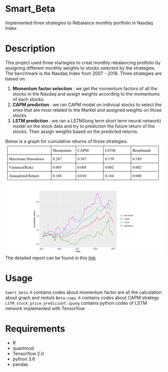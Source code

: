 # Smart_Beta
Implemented three strategies to Rebalance monthly portfolio in Nasdaq Index

# Description
This project used three startegies to creat monthly rebalancing protfolio by assigning different monthly weights to stocks selected by the strategies. The benchmark is the Nasdaq Index from 2007 - 2018. Three strategies are based on:

1. __Momentum factor selection__ : we get the momentum factors of all the stocks in the Nasdaq and assign weights according to the momentums of each stocks.
2. __CAPM prediction__ : we ran CAPM model on indiviual stocks to select the ones that are most related to the Market and assigned weights on those stocks
3. __LSTM prediction__ : we ran a LSTM(long term short term neural network) model on the stock data and try to prediction the future return of the stocks. Then assign weights based on the predicted returns.

Below is a graph for cumulative returns of those strategies.
![results](https://github.com/yeungsl/Smart_Beta/blob/master/results.png)
The detailed report can be found in this [link](https://drive.google.com/file/d/1av_TdTz6Q1Fd3Cv25wKCEthJWZV4uJKa/view?usp=sharing)

# Usage

`Samrt_beta.R` contains codes about momentum factor are all the calculation about graph and restuls
`Beta-copy.R` contains codes about CAPM strategy
`LSTM_stock_price_prediciont.ipyng` contains python codes of LSTM network implemented with Tensorflow

# Requirements

* R
* quantmod
* Tensorflow 2.0
* python 3.6
* pandas
